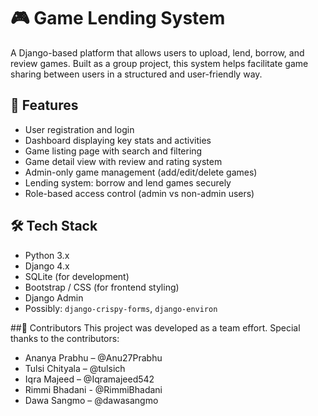 # 🎮 Game Lending System

A Django-based platform that allows users to upload, lend, borrow, and review games. Built as a group project, this system helps facilitate game sharing between users in a structured and user-friendly way.

## 🚀 Features

- User registration and login
- Dashboard displaying key stats and activities
- Game listing page with search and filtering
- Game detail view with review and rating system
- Admin-only game management (add/edit/delete games)
- Lending system: borrow and lend games securely
- Role-based access control (admin vs non-admin users)

## 🛠️ Tech Stack

- Python 3.x
- Django 4.x
- SQLite (for development)
- Bootstrap / CSS (for frontend styling)
- Django Admin
- Possibly: `django-crispy-forms`, `django-environ`

##👥 Contributors
This project was developed as a team effort. Special thanks to the contributors:

- Ananya Prabhu – @Anu27Prabhu
- Tulsi Chityala – @tulsich
- Iqra Majeed – @Iqramajeed542
- Rimmi Bhadani - @RimmiBhadani
- Dawa Sangmo – @dawasangmo

